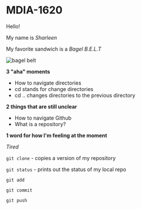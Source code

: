# MDIA-1620

Hello!

My name is *Sharleen*

My favorite sandwich is a *Bagel B.E.L.T*

<img src="https://img.huffingtonpost.com/asset/5ddae8cc1f0000d51adef521.jpeg?cache=33HEKB7XUB&ops=crop_136_44_467_395%2Cscalefit_500_noupscale&format=webp" alt="bagel belt">

**3 "aha" moments**
- How to navigate directories
- cd stands for change directories
- cd .. changes directories to the previous directory
  
**2 things that are still unclear**
  - How to navigate Github
  - What is a repository?
    
**1 word for how I'm feeling at the moment**

*Tired* 

`git clone` - copies a version of my repository

`git status` - prints out the status of my local repo 

`git add` 

`git commit`

`git push` 